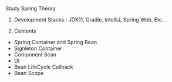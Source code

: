 Study Spring Theory
1. Development Stacks : JDK11, Gradle, IntelliJ, Spring Web, Etc...

2. Contents
- Spring Container and Spring Bean
- Signleton Container
- Component Scan
- DI
- Bean LifeCycle Callback
- Bean Scope
